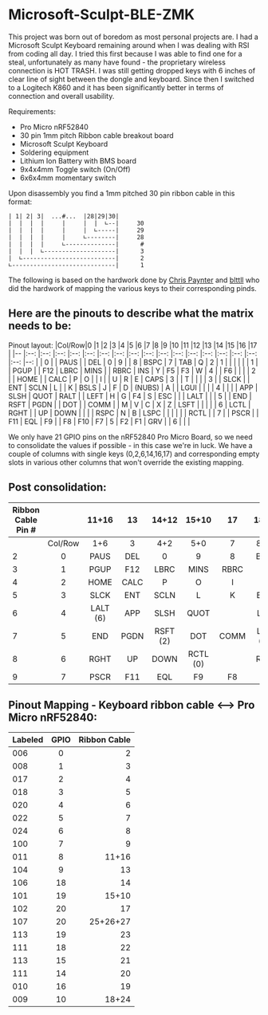# Microsoft-Sculpt-BLE-ZMK

This project was born out of boredom as most personal projects are. I had a Microsoft Sculpt Keyboard remaining around when I was dealing with RSI from coding all day. I tried this first because I was able to find one for a steal, unfortunately as many have found - the proprietary wireless connection is HOT TRASH. I was still getting dropped keys with 6 inches of clear line of sight between the dongle and keyboard. Since then I switched to a Logitech K860 and it has been significantly better in terms of connection and overall usability.

Requirements:
* Pro Micro nRF52840
* 30 pin 1mm pitch Ribbon cable breakout board
* Microsoft Sculpt Keyboard
* Soldering equipment
* Lithium Ion Battery with BMS board
* 9x4x4mm Toggle switch (On/Off)
* 6x6x4mm momentary switch

Upon disassembly you find a 1mm pitched 30 pin ribbon cable in this format:
```
| 1| 2| 3|  ...#...  |28|29|30|
|  |  |  |     |     |  |  ∟--|     30
|  |  |  |     |     |  ∟-----|     29
|  |  |  |     |     ∟--------|     28
|  |  |  |     ∟--------------|      #
|  |  |  ∟--------------------|      3
|  ∟--------------------------|      2
∟-----------------------------|      1
```
The following is based on the hardwork done by [Chris Paynter](https://chrispaynter.medium.com/modding-the-microsoft-sculpt-ergonomic-keyboard-to-run-qmk-41d3d1caa7e6) and [blttll](https://github.com/blttll/tmk_keyboard/blob/master/keyboard/sculpt/README.md) who did the hardwork of mapping the various keys to their corresponding pinds.
## Here are the pinouts to describe what the matrix needs to be:
Pinout layout:
|Col/Row|0          |1          |2          |3          |4          |5          |6          |7          |8          |9          |10         |11         |12       |13         |14       |15        |16     |17     |
|--     |:--:       |:--:       |:--:       |:--:       |:--:       |:--:       |:--:       |:--:       |:--:       |:--:       |:--:       |:--:       |:--:     |:--:       |:--:     |:--:      |:--:   |--:    |
|	0     |	          |	PAUS      |	          |	DEL       |	0         |	9         |	          |	8         |	BSPC      |	7         |	TAB       |	Q         |	2       |	1         |	        |	         |	     |    	 |
|	1     |	          |	PGUP      |	          |	F12       |	LBRC      |	MINS      |	          |	RBRC      |	INS       |	Y         |	F5        |	F3        |	W       |	4         |	        |	F6       |       |       |
|	2     |	          |	HOME      |	          |	CALC      |	P         |	O         |	          |	I         |	          |	U         |	R         |	E         |	CAPS    |	3         |	        |	T        |	     |	     |
|	3     |	          |	SLCK      |	          |	ENT       |	SCLN      |	L         |	          |	K         |	BSLS      |	J         |	F         |	D         |	(NUBS)  |	A         |	        |	LGUI     |	     |	     |
|	4     |	          |	          |	          |	APP       |	SLSH      |	QUOT      |	RALT      |	          |	LEFT      |	H         |	G         |	F4        |	S       |	ESC       |	        |	         | LALT  |       |
|	5     |	          |	END       |	RSFT      |	PGDN      |	          |	DOT       |	          |	COMM      |	          |	M         |	V         |	C         |	X       |	Z         |	LSFT    |	         |	     |	     |
|	6     |	LCTL      |	RGHT      |	          |	UP        |	DOWN      |	          |	          |	          |	RSPC      |	N         |	B         |	LSPC      |	        |	          |	        |	         |       | RCTL  |
|	7     |	          |	PSCR      |	          |	F11       |	EQL       |	F9        |	          |	F8        |	F10       |	F7        |	5         |	F2        |	F1      |	GRV       |	        |	6        |	     |	     |

We only have 21 GPIO pins on the nRF52840 Pro Micro Board, so we need to consolidate the values if possible - in this case we're in luck. We have a couple of columns with single keys (0,2,6,14,16,17) and corresponding empty slots in various other columns that won't override the existing mapping.

## Post consolidation:
|Ribbon Cable Pin # |             |11+16				|13				|14+12		|15+10		|17				|18+24				|19				|20				|21				|22				|23			|25+26+27		|
|--							    |:--:					|:--:					|:--:			|:--:			|:--:			|:--:			|:--:					|:--:		  |:--:			|:--:			|:--:			|:--:		|--:				|
|							     	|Col/Row			|1+6					|3				|4+2			|5+0			|7				|8+14					|9				|10				|11				|12				|13			|15+16+17		|
|	2						    	|	0						|	PAUS				|	DEL			|	0				|	9				|	8				|	BSPC				|	7				|	TAB			|	Q				|	2				|	1			|						|
|	3					  	  	|	1						|	PGUP				|	F12			|	LBRC		|	MINS		|	RBRC		|	INS					|	Y				|	F5			|	F3			|	W				|	4			|	F6				|
|	4						    	|	2						|	HOME				|	CALC		|	P				|	O				|	I				|							|	U				|	R				|	E				|	CAPS		|	3			|	T					|
|	5						    	|	3						|	SLCK				|	ENT			|	SCLN		|	L				|	K				|	BSLS				|	J				|	F				|	D				|	(NUBS)	|	A			|	LGUI			|
|	6						    	|	4						|	LALT (6)		|	APP			|	SLSH		|	QUOT		|					|	LEFT				|	H				|	G				|	F4			|	S				|	ESC		|	LALT(16)	|
|	7						    	|	5						|	END					|	PGDN		|	RSFT (2)|	DOT			|	COMM		|	LSFT (14)		|	M				|	V				|	C				|	X				|	Z			|						|
|	8				    			|	6						|	RGHT				|	UP			|	DOWN		|	RCTL (0)|					|	RSPC				|	N				|	B				|	LSPC		|					|				|	RCTL(17)	|
|	9					    		|	7						|	PSCR				|	F11			|	EQL			|	F9			|	F8			|	F10					|	F7			|	5				|	F2			|	F1			|	GRV		|	6					|

## Pinout Mapping - Keyboard ribbon cable <--> Pro Micro nRF52840:
|Labeled|GPIO|Ribbon Cable|
|--     |:--:|--:         |
|006    |0	 |2           |
|008    |1	 |3           |
|017    |2	 |4           |
|018    |3	 |5           |
|020    |4	 |6           |
|022    |5	 |7           |
|024    |6	 |8           |
|100    |7	 |9           |
|011    |8	 |11+16       |
|104    |9	 |13          |
|106    |18  |14          |
|101    |19  |15+10       |
|102    |20  |17          |
|107    |20  |25+26+27    |
|113    |19  |23          |
|111    |18  |22          |
|113    |15  |21          |
|111    |14  |20          |
|010    |16  |19          |
|009    |10  |18+24       |
